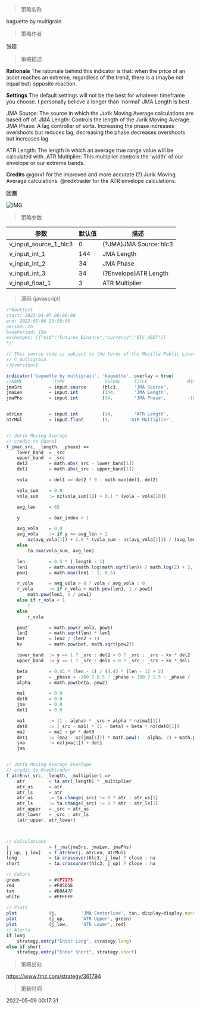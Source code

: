 
> 策略名称

baguette by multigrain

> 策略作者

张超

> 策略描述

**Rationale**
The rationale behind this indicator is that: when the price of an asset reaches an extreme, regardless of the trend, there is a (maybe not equal but) opposite reaction.

**Settings**
The default settings will not be the best for whatever timeframe you choose. I personally believe a longer than 'normal' JMA Length is best.

JMA Source: The source in which the Jurik Moving Average calculations are based off of.
JMA Length: Controls the length of the Jurik Moving Average.
JMA Phase: A lag controller of sorts. Increasing the phase increases overshoots but reduces lag, decreasing the phase decreases overshoots but increases lag.

ATR Length: The length in which an average true range value will be calculated with.
ATR Multiplier: This multiplier controls the 'width' of our envelope or our extreme bands.

**Credits**
@gorx1 for the improved and more accurate (?) Jurik Moving Average calculations.
@redktrader for the ATR envelope calculations.

**回测**

 ![IMG](https://www.fmz.com/upload/asset/b551d763796cea8a3c.png) 

> 策略参数



|参数|默认值|描述|
|----|----|----|
|v_input_source_1_hlc3|0|(?JMA)JMA Source: hlc3|high|low|open|hl2|close|hlcc4|ohlc4|
|v_input_int_1|144|JMA Length|
|v_input_int_2|34|JMA Phase|
|v_input_int_3|34|(?Envelope)ATR Length|
|v_input_float_1|3|ATR Multiplier|


> 源码 (javascript)

``` javascript
/*backtest
start: 2022-04-07 00:00:00
end: 2022-05-06 23:59:00
period: 1h
basePeriod: 15m
exchanges: [{"eid":"Futures_Binance","currency":"BTC_USDT"}]
*/

// This source code is subject to the terms of the Mozilla Public License 2.0 at https://mozilla.org/MPL/2.0/
// © multigrain
//@version=5

indicator('baguette by multigrain', 'baguette', overlay = true)
//NAME            TYPE               DEFVAL     TITLE               MIN     MAX         GROUP       
jmaSrc          = input.source      (hlc3,      'JMA Source',                           group='JMA')
jmaLen          = input.int         (144,       'JMA Length',                           group='JMA')
jmaPhs          = input.int         (34,        'JMA Phase',        -100,   100,        group='JMA')


atrLen          = input.int         (34,        'ATR Length',                           group='Envelope')
atrMul          = input.float       (3,       'ATR Multiplier',                       group='Envelope')


// Jurik Moving Average
// credit to @gorx1
f_jma(_src, _length, _phase) =>
    lower_band  = _src
    upper_band  = _src
    del2        = math.abs(_src - lower_band[1])
    del1        = math.abs(_src - upper_band[1])

    vola        = del1 == del2 ? 0 : math.max(del1, del2)

    vola_sum    = 0.0
    vola_sum    := nz(vola_sum[1]) + 0.1 * (vola - vola[10])

    avg_len     = 65

    y           = bar_index + 1

    avg_vola    = 0.0
    avg_vola    := if y <= avg_len + 1
        nz(avg_vola[1]) + 2.0 * (vola_sum - nz(avg_vola[1])) / (avg_len + 1)
    else
        ta.sma(vola_sum, avg_len)

    len         = 0.5 * (_length - 1)
    len1        = math.max(math.log(math.sqrt(len)) / math.log(2) + 2, 0)
    pow1        = math.max(len1 - 2, 0.5)

    r_vola      = avg_vola > 0 ? vola / avg_vola : 0
    r_vola      := if r_vola > math.pow(len1, 1 / pow1)
        math.pow(len1, 1 / pow1)
    else if r_vola < 1
        1
    else
        r_vola

    pow2        = math.pow(r_vola, pow1)
    len2        = math.sqrt(len) * len1
    bet         = len2 / (len2 + 1)
    kv          = math.pow(bet, math.sqrt(pow2))

    lower_band  := y == 1 ? _src : del2 < 0 ? _src : _src - kv * del2
    upper_band  := y == 1 ? _src : del1 < 0 ? _src : _src + kv * del1

    beta        = 0.45 * (len - 1) / (0.45 * (len - 1) + 2)
    pr          = _phase < -100 ? 0.5 : _phase > 100 ? 2.5 : _phase / 100 + 1.5
    alpha       = math.pow(beta, pow2)

    ma1         = 0.0
    det0        = 0.0
    jma         = 0.0
    det1        = 0.0

    ma1         := (1 - alpha) * _src + alpha * nz(ma1[1])
    det0        := (_src - ma1) * (1 - beta) + beta * nz(det0[1])
    ma2         = ma1 + pr * det0
    det1        := (ma2 - nz(jma[1])) * math.pow(1 - alpha, 2) + math.pow(alpha, 2) * nz(det1[1])
    jma         := nz(jma[1]) + det1
    jma


// Jurik Moving Average Envelope
// credit to @redktrader
f_atrEnv(_src, _length, _multiplier) =>
    atr         = ta.atr(_length) * _multiplier
    atr_us      = atr
    atr_ls      = atr
    atr_us      := ta.change(_src) != 0 ? atr : atr_us[1]
    atr_ls      := ta.change(_src) != 0 ? atr : atr_ls[1]
    atr_upper   = _src + atr_us
    atr_lower   = _src - atr_ls
    [atr_upper, atr_lower]



// Calculations
j               = f_jma(jmaSrc, jmaLen, jmaPhs)
[j_up, j_low]   = f_atrEnv(j, atrLen, atrMul)
long            = ta.crossover(hlc3, j_low) ? close : na
short           = ta.crossunder(hlc3, j_up) ? close : na

// Colors
green           = #0F7173  
red             = #F05D5E 
tan             = #D8A47F
white           = #FFFFFF
           
// Plots
plot            (j,         'JMA Centerline', tan, display=display.none)
plot            (j_up,      'ATR Upper', green)
plot            (j_low,     'ATR Lower', red)
// Alerts
if long
    strategy.entry("Enter Long", strategy.long)
else if short
    strategy.entry("Enter Short", strategy.short)
```

> 策略出处

https://www.fmz.com/strategy/361794

> 更新时间

2022-05-09 00:17:31
